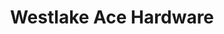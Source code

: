 ---
title: "Westlake Ace Hardware"
url: /lincoln/westlake-ace-hardware-old-cheney-road/
shop: Baumarkt
---
